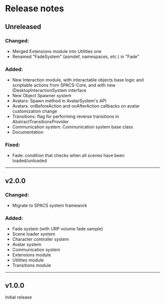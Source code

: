 # Release notes

## Unreleased

### Changed:

- Merged Extensions module into Utilities one
- Renamed "FadeSystem" (asmdef, namespaces, etc.) in "Fade"

### Added:

- New Interaction module, with interactable objects base logic and scriptable actions from SPACS-Core, and with new IDesktopInteractionSystem interface
- New Object Spawner system
- Avatars: Spawn method in AvatarSystem's API
- Avatars: onBeforeAction and onAfterAction callbacks on avatar customization change
- Transitions: flag for performing reverse transitions in AbstractTransitionsProvider
- Communication system: Communication system base class
- Documentation

### Fixed:

- Fade: condition that checks when all scenes have been loaded/unloaded

---

## v2.0.0

### Changed:

- Migrate to SPACS system framework

### Added:

- Fade system (with URP volume fade sample)
- Scene loader system
- Character controller system
- Avatar system
- Communication system
- Extensions module
- Utilities module
- Transitions module

---

## v1.0.0

Initial release
